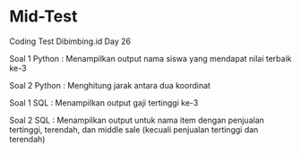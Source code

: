 # Mid-Test
Coding Test Dibimbing.id Day 26

Soal 1 Python : Menampilkan output nama siswa yang mendapat nilai terbaik ke-3

Soal 2 Python : Menghitung jarak antara dua koordinat

Soal 1 SQL : Menampilkan output gaji tertinggi ke-3

Soal 2 SQL : Menampilkan output untuk nama item dengan penjualan tertinggi, terendah, dan middle sale (kecuali penjualan tertinggi dan terendah)
